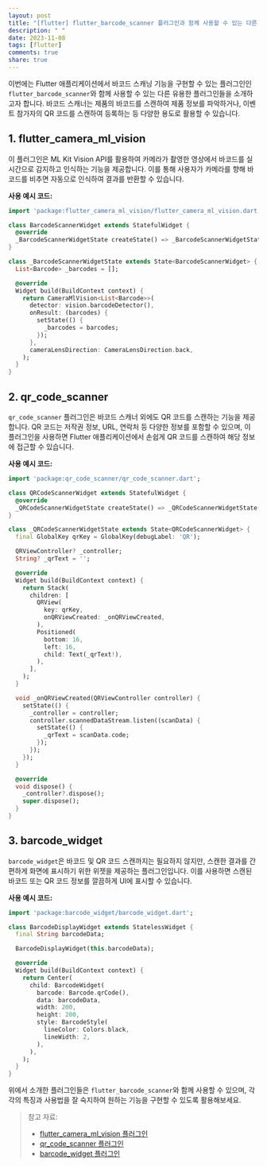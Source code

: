 ```yaml
---
layout: post
title: "[flutter] flutter_barcode_scanner 플러그인과 함께 사용할 수 있는 다른 플러그인 소개"
description: " "
date: 2023-11-08
tags: [flutter]
comments: true
share: true
---
```


이번에는 Flutter 애플리케이션에서 바코드 스캐닝 기능을 구현할 수 있는 플러그인인 `flutter_barcode_scanner`와 함께 사용할 수 있는 다른 유용한 플러그인들을 소개하고자 합니다. 바코드 스캐너는 제품의 바코드를 스캔하여 제품 정보를 파악하거나, 이벤트 참가자의 QR 코드를 스캔하여 등록하는 등 다양한 용도로 활용할 수 있습니다.

## 1. flutter_camera_ml_vision

이 플러그인은 ML Kit Vision API를 활용하여 카메라가 촬영한 영상에서 바코드를 실시간으로 감지하고 인식하는 기능을 제공합니다. 이를 통해 사용자가 카메라를 향해 바코드를 비추면 자동으로 인식하여 결과를 반환할 수 있습니다.

**사용 예시 코드:**

```dart
import 'package:flutter_camera_ml_vision/flutter_camera_ml_vision.dart';

class BarcodeScannerWidget extends StatefulWidget {
  @override
  _BarcodeScannerWidgetState createState() => _BarcodeScannerWidgetState();
}

class _BarcodeScannerWidgetState extends State<BarcodeScannerWidget> {
  List<Barcode> _barcodes = [];

  @override
  Widget build(BuildContext context) {
    return CameraMlVision<List<Barcode>>(
      detector: vision.barcodeDetector(),
      onResult: (barcodes) {
        setState(() {
          _barcodes = barcodes;
        });
      },
      cameraLensDirection: CameraLensDirection.back,
    );
  }
}
```

## 2. qr_code_scanner

`qr_code_scanner` 플러그인은 바코드 스캐너 외에도 QR 코드를 스캔하는 기능을 제공합니다. QR 코드는 저작권 정보, URL, 연락처 등 다양한 정보를 포함할 수 있으며, 이 플러그인을 사용하면 Flutter 애플리케이션에서 손쉽게 QR 코드를 스캔하여 해당 정보에 접근할 수 있습니다.

**사용 예시 코드:**

```dart
import 'package:qr_code_scanner/qr_code_scanner.dart';

class QRCodeScannerWidget extends StatefulWidget {
  @override
  _QRCodeScannerWidgetState createState() => _QRCodeScannerWidgetState();
}

class _QRCodeScannerWidgetState extends State<QRCodeScannerWidget> {
  final GlobalKey qrKey = GlobalKey(debugLabel: 'QR');

  QRViewController? _controller;
  String? _qrText = '';

  @override
  Widget build(BuildContext context) {
    return Stack(
      children: [
        QRView(
          key: qrKey,
          onQRViewCreated: _onQRViewCreated,
        ),
        Positioned(
          bottom: 16,
          left: 16,
          child: Text(_qrText!),
        ),
      ],
    );
  }

  void _onQRViewCreated(QRViewController controller) {
    setState(() {
      _controller = controller;
      controller.scannedDataStream.listen((scanData) {
        setState(() {
          _qrText = scanData.code;
        });
      });
    });
  }

  @override
  void dispose() {
    _controller?.dispose();
    super.dispose();
  }
}
```

## 3. barcode_widget

`barcode_widget`은 바코드 및 QR 코드 스캔까지는 필요하지 않지만, 스캔한 결과를 간편하게 화면에 표시하기 위한 위젯을 제공하는 플러그인입니다. 이를 사용하면 스캔된 바코드 또는 QR 코드 정보를 깔끔하게 UI에 표시할 수 있습니다.

**사용 예시 코드:**

```dart
import 'package:barcode_widget/barcode_widget.dart';

class BarcodeDisplayWidget extends StatelessWidget {
  final String barcodeData;

  BarcodeDisplayWidget(this.barcodeData);

  @override
  Widget build(BuildContext context) {
    return Center(
      child: BarcodeWidget(
        barcode: Barcode.qrCode(),
        data: barcodeData,
        width: 200,
        height: 200,
        style: BarcodeStyle(
          lineColor: Colors.black,
          lineWidth: 2,
        ),
      ),
    );
  }
}
```

위에서 소개한 플러그인들은 `flutter_barcode_scanner`와 함께 사용할 수 있으며, 각각의 특징과 사용법을 잘 숙지하여 원하는 기능을 구현할 수 있도록 활용해보세요.

> 참고 자료:
> - [flutter_camera_ml_vision 플러그인](https://pub.dev/packages/flutter_camera_ml_vision)
> - [qr_code_scanner 플러그인](https://pub.dev/packages/qr_code_scanner)
> - [barcode_widget 플러그인](https://pub.dev/packages/barcode_widget)